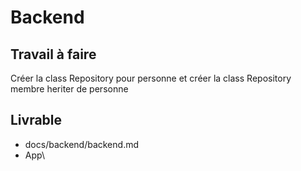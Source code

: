 # Backend

## Travail à faire

Créer la class Repository pour personne et créer la class Repository membre heriter de personne

## Livrable
- docs/backend/backend.md
- App\

